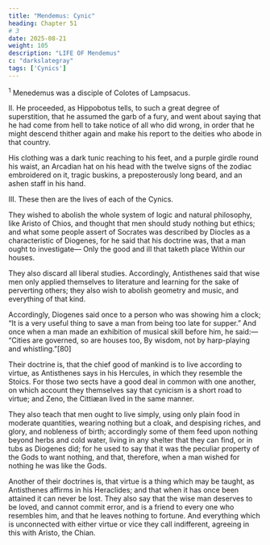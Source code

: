 ```yaml
---
title: "Mendemus: Cynic"
heading: Chapter 51
# 3
date: 2025-08-21
weight: 105
description: "LIFE OF Mendemus"
c: "darkslategray"
tags: ['Cynics']
---
```



<sup>1</sup> Menedemus was a disciple of Colotes of Lampsacus.

II. He proceeded, as Hippobotus tells, to such a great degree of superstition, that he assumed the garb of a fury, and went about saying that he had come from hell to take notice of all who did wrong, in order that he might descend thither again and make his report to the deities who abode in that country. 

His clothing was a dark tunic reaching to his feet, and a purple girdle round his waist, an Arcadian hat on his head with the twelve signs of the zodiac embroidered on it, tragic buskins, a preposterously long beard, and an ashen staff in his hand.


III. These then are the lives of each of the Cynics.

<!-- ; and we shall also subjoin some of the doctrines which they all held in common, if indeed it is not an abuse of language to call that a sect of philosophy at all, instead of, as some contend it should be termed, a mere system of life. -->

They wished to abolish the whole system of logic and natural philosophy, like Aristo of Chios, and thought that men should study nothing but ethics; and what some people assert of Socrates was described by Diocles as a characteristic of Diogenes, for he said that his doctrine was, that a man ought to investigate—
Only the good and ill that taketh place
Within our houses.

They also discard all liberal studies. Accordingly, Antisthenes said that wise men only applied themselves to literature and learning for the sake of perverting others; they also wish to abolish geometry and music, and everything of that kind. 

Accordingly, Diogenes said once to a person who was showing him a clock; “It is a very useful thing to save a man from being too late for supper.” And once when a man made an exhibition of musical skill before him, he said:—
“Cities are governed, so are houses too,
By wisdom, not by harp-playing and whistling.”[80]

Their doctrine is, that the chief good of mankind is to live according to virtue, as Antisthenes says in his Hercules, in which they resemble the Stoics. For those two sects have a good deal in common with one another, on which account they themselves say that cynicism is a short road to virtue; and Zeno, the Cittiæan lived in the same manner.

They also teach that men ought to live simply, using only plain food in moderate quantities, wearing nothing but a cloak, and despising riches, and glory, and nobleness of birth; accordingly some of them feed upon nothing beyond herbs and cold water, living in any shelter that they can find, or in tubs as Diogenes did; for he used to say that it was the peculiar property of the Gods to want nothing, and that, therefore, when a man wished for nothing he was like the Gods.

Another of their doctrines is, that virtue is a thing which may be taught, as Antisthenes affirms in his Heraclides; and that when it has once been attained it can never be lost. They also say that the wise man deserves to be loved, and cannot commit error, and is a friend to every one who resembles him, and that he leaves nothing to fortune. And everything which is unconnected with either virtue or vice they call indifferent, agreeing in this with Aristo, the Chian.

<!-- These then were the Cynics; and now we must pass on to the Stoics, of which sect the founder was Zeno, who had been a disciple of Crates. -->
